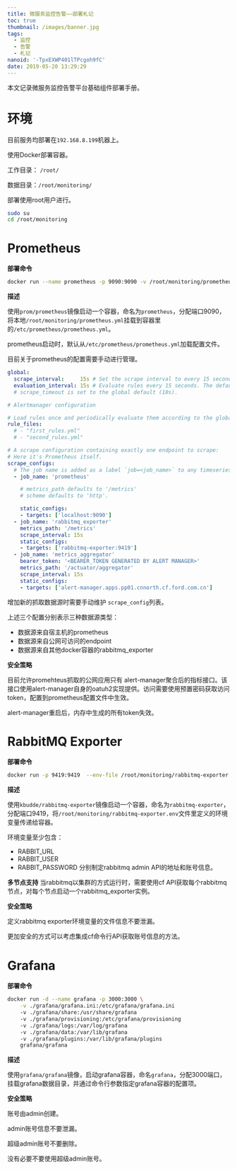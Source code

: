 ```yaml
---
title: 微服务监控告警——部署札记
toc: true
thumbnail: /images/banner.jpg
tags:
  - 监控
  - 告警
  - 札记
nanoid: '-TpxEXWP401lTPcgoh9fC'
date: 2019-05-20 13:29:29
---
```



本文记录微服务监控告警平台基础组件部署手册。

<!-- more -->

# 环境

目前服务均部署在`192.168.8.199`机器上。

使用Docker部署容器。

工作目录： `/root/`

数据目录：`/root/monitoring/`

部署使用root用户进行。

```bash
sudo su
cd /root/monitoring
```

# Prometheus
**部署命令**

```bash
docker run --name prometheus -p 9090:9090 -v /root/monitoring/prometheus:/etc/prometheus prom/prometheus
```

**描述**

使用`prom/prometheus`镜像启动一个容器，命名为`prometheus`，分配端口9090，将本地`/root/monitoring/prometheus.yml`挂载到容器里的`/etc/prometheus/prometheus.yml`。

prometheus启动时，默认从`/etc/prometheus/prometheus.yml`加载配置文件。
 
目前关于prometheus的配置需要手动进行管理。

```yaml
global:
  scrape_interval:     15s # Set the scrape interval to every 15 seconds. Default is every 1 minute.
  evaluation_interval: 15s # Evaluate rules every 15 seconds. The default is every 1 minute.
  # scrape_timeout is set to the global default (10s).

# Alertmanager configuration

# Load rules once and periodically evaluate them according to the global 'evaluation_interval'.
rule_files:
  # - "first_rules.yml"
  # - "second_rules.yml"

# A scrape configuration containing exactly one endpoint to scrape:
# Here it's Prometheus itself.
scrape_configs:
  # The job name is added as a label `job=<job_name>` to any timeseries scraped from this config.
  - job_name: 'prometheus'

    # metrics_path defaults to '/metrics'
    # scheme defaults to 'http'.

    static_configs:
    - targets: ['localhost:9090']
  - job_name: 'rabbitmq_exporter'
    metrics_path: '/metrics'
    scrape_interval: 15s
    static_configs:
    - targets: ['rabbitmq-exporter:9419']
  - job_name: 'metrics_aggregator'
    bearer_token: '<BEARER_TOKEN GENERATED BY ALERT MANAGER>'
    metrics_path: '/actuator/aggregator'
    scrape_interval: 15s
    static_configs:
    - targets: ['alert-manager.apps.pp01.cnnorth.cf.ford.com.cn']
```

增加新的抓取数据源时需要手动维护 `scrape_config`列表。

上述三个配置分别表示三种数据源类型：
- 数据源来自宿主机的prometheus 
- 数据源来自公网可访问的endpoint
- 数据源来自其他docker容器的rabbitmq_exporter

**安全策略**

目前允许promehteus抓取的公网应用只有 alert-manager聚合后的指标接口。该接口使用alert-manager自身的oatuh2实现提供。访问需要使用预置密码获取访问token，配置到prometheus配置文件中生效。

alert-manager重启后，内存中生成的所有token失效。

# RabbitMQ Exporter

**部署命令**

```bash
docker run -p 9419:9419  --env-file /root/monitoring/rabbitmq-exporter.env --name rabbitmq-exporter kbudde/rabbitmq-exporter
```

**描述**

使用`kbudde/rabbitmq-exporter`镜像启动一个容器，命名为`rabbitmq-exporter`，分配端口9419，将`/root/monitoring/rabbitmq-exporter.env`文件里定义的环境变量传递给容器。

环境变量至少包含：
- RABBIT_URL
- RABBIT_USER
- RABBIT_PASSWORD
分别制定rabbitmq admin API的地址和账号信息。

**多节点支持**
当rabbitmq以集群的方式运行时，需要使用cf API获取每个rabbitmq节点，对每个节点启动一个rabbitmq_exporter实例。

**安全策略**

定义rabbitmq exporter环境变量的文件信息不要泄漏。

更加安全的方式可以考虑集成cf命令行API获取账号信息的方法。

# Grafana

**部署命令**

```bash
docker run -d --name grafana -p 3000:3000 \
    -v ./grafana/grafana.ini:/etc/grafana/grafana.ini
    -v ./grafana/share:/usr/share/grafana
    -v ./grafana/provisioning:/etc/grafana/provisioning
    -v ./grafana/logs:/var/log/grafana
    -v ./grafana/data:/var/lib/grafana
    -v ./grafana/plugins:/var/lib/grafana/plugins
    grafana/grafana
```

**描述**

使用`grafana/grafana`镜像，启动grafana容器，命名`grafana`，分配3000端口，挂载grafana数据目录，并通过命令行参数指定grafana容器的配置项。


**安全策略**

账号由admin创建。

admin账号信息不要泄漏。

超级admin账号不要删除。

没有必要不要使用超级admin账号。



